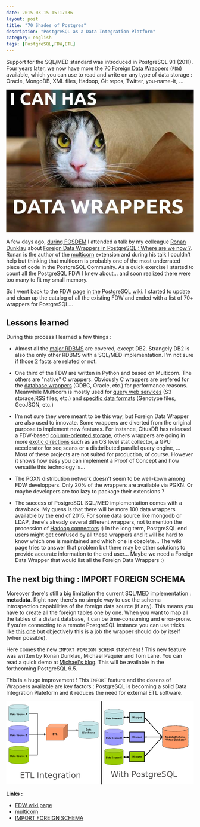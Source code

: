 ```yaml
---
date: 2015-03-15 15:17:36 
layout: post
title: "70 Shades of Postgres"
description: "PostgreSQL as a Data Integration Platform"
category: english
tags: [PostgreSQL,FDW,ETL]
---
```


Support for the SQL/MED standard was introduced in PostgreSQL 9.1 (2011). Four years later, we now have more the [70 Foreign Data Wrappers](https://wiki.postgresql.org/wiki/FDW?nocache=1) (``FDW``) available, 
which you can use to read and write on any type of data storage : Oracle, MongoDB, XML files, Hadoop, Git repos, Twitter, you-name-it, ...

<!-- More -->

![](https://raw.githubusercontent.com/daamien/blog/gh-pages/_images/catwrap.jpg)

A few days ago, [during FOSDEM](http://blog.taadeem.net/english/2015/01/14/fosdem_2015http://blog.taadeem.net/english/2015/01/14/fosdem_2015) I attended a talk by my colleague [Ronan Dunklau](http://rdunklau.github.io/about/) about [Foreign Data Wrappers in PostgreSQL : Where are we now ?](https://fosdem.org/2015/schedule/event/foreign_data_wrappers_in_postgresql_where_are_we_now/). Ronan is the author of the [multicorn](http://multicorn.org/) extension and during his talk I couldn't 
help but thinking that multicorn is probably one of the most underrated piece of code in the PostgreSQL Community. As a quick exercise I started to count all the PostgreSQL FDW 
I knew about... and soon realized there were too many to fit my small memory.

So I went back to the [FDW page in the PostgreSQL wiki](https://wiki.postgresql.org/wiki/FDW?nocache=1). I started to update and clean up the catalog of all the existing FDW 
and ended with a list of 70+ wrappers for PostgreSQL... 


## Lessons learned 

During this process I learned a few things :

* Almost all the [major RDBMS](https://wiki.postgresql.org/wiki/FDW#Specific_SQL_Database_Wrappers) are covered, except DB2. Strangely DB2 is also the only other RDBMS with a SQL/MED implementation. 
I'm not sure if those 2 facts are related or not.

* One third of the FDW are written in Python and based on Multicorn. The others are "native" C wrappers. Obviously C wrappers are prefered for 
the [database wrappers](https://wiki.postgresql.org/wiki/FDW#Specific_SQL_Database_Wrappers) (ODBC, Oracle, etc.) for performance reasons. Meanwhile Multicorn is mostly used for [query web services](https://wiki.postgresql.org/wiki/FDW#Generic_Web_Wrappers) (S3 storage,RSS files, etc.) and [specific data formats](https://wiki.postgresql.org/wiki/FDW#Scientific_Wrappers) (Genotype files, GeoJSON, etc.) 

* I'm not sure they were meant to be this way, but Foreign Data Wrapper are also used to innovate. Some wrappers are diverted from the original purpose to implement new features. For instance, CitusDB has released a FDW-based [column-oriented storage](https://wiki.postgresql.org/wiki/FDW#Column-Oriented_Wrappers), others wrappers are going in more [exotic directions](https://wiki.postgresql.org/wiki/FDW#Exotic_Wrappers) such as an OS level stat collector, a GPU accelerator for seq scans or a distbributed parallel query engine, ... Most of these projects are not suited for production, of course. However it shows how easy you can implement a Proof of Concept and how versatile this technology is...

* The PGXN distribution network doesn't seem to be well-kown among FDW developpers. Only 20% of the wrappers are available via PGXN. Or maybe developers are too lazy to package their extensions ?

* The success of PostgreSQL SQL/MED implementation comes with a drawback. My guess is that there will be more 100 data wrappers available by the end of 2015. For some data source like mongodb or LDAP, there's already several different wrappers, not to mention the procession of [Hadoop connectors](https://wiki.postgresql.org/wiki/FDW#Big_Data_Wrappers) :) In the long term, PostgreSQL end users might get confused by all these wrappers and it will be hard to know which one is maintained and which one is obsolete... The wiki page tries to answer that problem but there may be other solutions to provide accurate information to the end user... Maybe we need a Foreign Data Wrapper that would list all the Foreign Data Wrappers :) 


## The next big thing : IMPORT FOREIGN SCHEMA 

Moreover there's still a big limitation the current SQL/MED implementation : **metadata**. Right now, there's no simple way to use the schema introspection capabilities of the foreign data source (if any). This means you have to create all the foreign tables one by one. When you want to map all the tables of a distant database, it can be time-consuming and error-prone. If you're connecting to a remote PostgreSQL instance you can use tricks like [this one](https://news.ycombinator.com/item?id=8027472) but objectively this is a job the wrapper should do by itself (when possible).

Here comes the new ``IMPORT FOREIGN SCHEMA`` statement ! This new feature was written by Ronan Dunklau, Michael Paquier and Tom Lane. You can read a quick demo at [Michael's blog](http://michael.otacoo.com/postgresql-2/postgres-9-5-feature-highlight-import-foreign-schema/). This will be available in the forthcoming PostgreSQL 9.5.

This is a huge improvement ! This ``IMPORT`` feature and the dozens of Wrappers available are key factors : PostgreSQL is becoming a solid Data Integration Plateform and it reduces the need for external ETL software. 

![PostgreSQL as a Data Integration Plateform](https://raw.githubusercontent.com/daamien/blog/gh-pages/_images/800px-Dataintegration.png)

**Links :**

* [FDW wiki page](https://wiki.postgresql.org/wiki/FDW?nocache=1)
* [multicorn](http://multicorn.org/)
* [IMPORT FOREIGN SCHEMA](http://www.postgresql.org/docs/devel/static/sql-importforeignschema.html)

